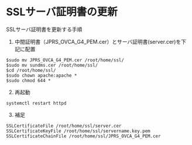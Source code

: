 # SSLサーバ証明書の更新
SSLサーバ証明書を更新する手順

1. 中間証明書（JPRS_OVCA_G4_PEM.cer）とサーバ証明書(server.cer)を下記に配置
```shell
$sudo mv JPRS_OVCA_G4_PEM.cer /root/home/ssl/
$sudo mv sundms.cer /root/home/ssl/
$cd /root/home/ssl/
$sudo chown apache:apache *
$sudo chmod 644 *
```

2. 再起動
```shell
systemctl restart httpd
```

3. 補足
````shell
SSLCertificateFile /root/home/ssl/server.cer
SSLCertificateKeyFile /root/home/ssl/servername.key.pem
SSLCertificateChainFile /root/home/ssl/JPRS_OVCA_G4_PEM.cer
````